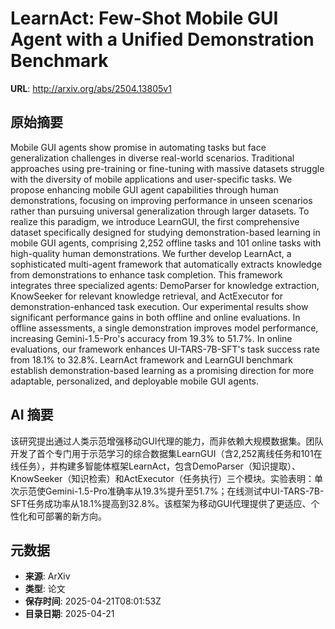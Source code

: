 # LearnAct: Few-Shot Mobile GUI Agent with a Unified Demonstration Benchmark

**URL**: http://arxiv.org/abs/2504.13805v1

## 原始摘要

Mobile GUI agents show promise in automating tasks but face generalization
challenges in diverse real-world scenarios. Traditional approaches using
pre-training or fine-tuning with massive datasets struggle with the diversity
of mobile applications and user-specific tasks. We propose enhancing mobile GUI
agent capabilities through human demonstrations, focusing on improving
performance in unseen scenarios rather than pursuing universal generalization
through larger datasets. To realize this paradigm, we introduce LearnGUI, the
first comprehensive dataset specifically designed for studying
demonstration-based learning in mobile GUI agents, comprising 2,252 offline
tasks and 101 online tasks with high-quality human demonstrations. We further
develop LearnAct, a sophisticated multi-agent framework that automatically
extracts knowledge from demonstrations to enhance task completion. This
framework integrates three specialized agents: DemoParser for knowledge
extraction, KnowSeeker for relevant knowledge retrieval, and ActExecutor for
demonstration-enhanced task execution. Our experimental results show
significant performance gains in both offline and online evaluations. In
offline assessments, a single demonstration improves model performance,
increasing Gemini-1.5-Pro's accuracy from 19.3% to 51.7%. In online
evaluations, our framework enhances UI-TARS-7B-SFT's task success rate from
18.1% to 32.8%. LearnAct framework and LearnGUI benchmark establish
demonstration-based learning as a promising direction for more adaptable,
personalized, and deployable mobile GUI agents.


## AI 摘要

该研究提出通过人类示范增强移动GUI代理的能力，而非依赖大规模数据集。团队开发了首个专门用于示范学习的综合数据集LearnGUI（含2,252离线任务和101在线任务），并构建多智能体框架LearnAct，包含DemoParser（知识提取）、KnowSeeker（知识检索）和ActExecutor（任务执行）三个模块。实验表明：单次示范使Gemini-1.5-Pro准确率从19.3%提升至51.7%；在线测试中UI-TARS-7B-SFT任务成功率从18.1%提高到32.8%。该框架为移动GUI代理提供了更适应、个性化和可部署的新方向。

## 元数据

- **来源**: ArXiv
- **类型**: 论文
- **保存时间**: 2025-04-21T08:01:53Z
- **目录日期**: 2025-04-21
